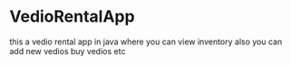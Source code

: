 # VedioRentalApp
this a vedio rental app in java where you can view inventory also you can add new vedios buy vedios etc 
